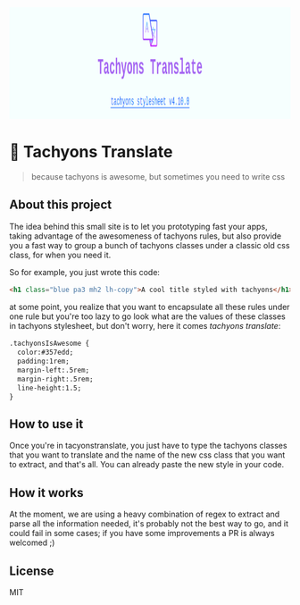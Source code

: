 <p align="center">
   <img src="https://github.com/tachyons-toolbox/tachyons-translate/blob/master/img/TachyonsTranslateLogo.png" height="200"/>
</p>

#  :twisted_rightwards_arrows:  Tachyons Translate
> because tachyons is awesome, but sometimes you need to write css


## About this project

The idea behind this small site is to let you prototyping fast your apps, taking
advantage of the awesomeness of tachyons rules, but also provide you a fast way
to group a bunch of tachyons classes under a classic old css class, for when you
need it.

So for example, you just wrote this code:
```html
<h1 class="blue pa3 mh2 lh-copy">A cool title styled with tachyons</h1>
```

at some point, you realize that you want to encapsulate all these rules under
one rule but you're too lazy to go look what are the values of these classes in
tachyons stylesheet, but don't worry, here it comes *tachyons translate*:

```
.tachyonsIsAwesome { 
  color:#357edd;
  padding:1rem;
  margin-left:.5rem;
  margin-right:.5rem;
  line-height:1.5; 
}
```


## How to use it

Once you're in tacyonstranslate, you just have to type the tachyons classes that
you want to translate and the name of the new css class that you want to
extract, and that's all.
You can already paste the new style in your code.


## How it works

At the moment, we are using a heavy combination of regex to extract and parse
all the information needed, it's probably not the best way to go, and it could
fail in some cases; if you have some improvements a PR is always welcomed ;)


## License
MIT

